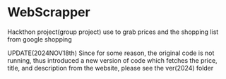 # WebScrapper
Hackthon project(group project) use to grab prices and the shopping list from google shopping

UPDATE(2024NOV18th)
Since for some reason, the original code is not running, thus introduced a new version of code which fetches the price, title, and description from the website, please see the ver(2024) folder
